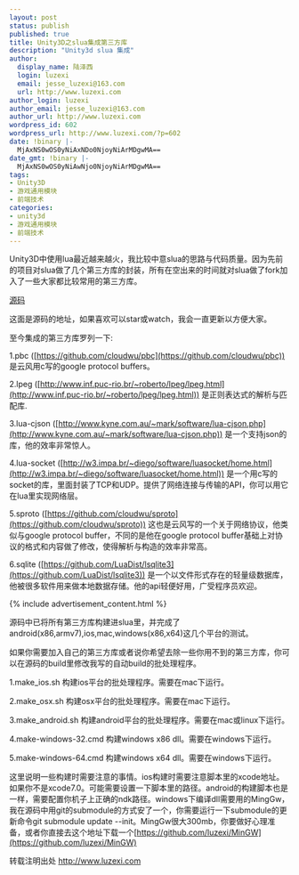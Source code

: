 ```yaml
---
layout: post
status: publish
published: true
title: Unity3D之slua集成第三方库
description: "Unity3d slua 集成"
author:
  display_name: 陆泽西
  login: luzexi
  email: jesse_luzexi@163.com
  url: http://www.luzexi.com
author_login: luzexi
author_email: jesse_luzexi@163.com
author_url: http://www.luzexi.com
wordpress_id: 602
wordpress_url: http://www.luzexi.com/?p=602
date: !binary |-
  MjAxNS0wOS0yNiAxNDo0NjoyNiArMDgwMA==
date_gmt: !binary |-
  MjAxNS0wOS0yNiAwNjo0NjoyNiArMDgwMA==
tags:
- Unity3D
- 游戏通用模块
- 前端技术
categories:
- unity3d
- 游戏通用模块
- 前端技术
---
```

Unity3D中使用lua最近越来越火，我比较中意slua的思路与代码质量。因为先前的项目对slua做了几个第三方库的封装，所有在空出来的时间就对slua做了fork加入了一些大家都比较常用的第三方库。

[源码](https://github.com/luzexi/slua-3rd-lib)

这面是源码的地址，如果喜欢可以star或watch，我会一直更新以方便大家。

至今集成的第三方库罗列一下:

1.pbc ([https://github.com/cloudwu/pbc](https://github.com/cloudwu/pbc)) 是云风用c写的google protocol buffers。

2.lpeg ([http://www.inf.puc-rio.br/~roberto/lpeg/lpeg.html](http://www.inf.puc-rio.br/~roberto/lpeg/lpeg.html)) 是正则表达式的解析与匹配库.

3.lua-cjson ([http://www.kyne.com.au/~mark/software/lua-cjson.php](http://www.kyne.com.au/~mark/software/lua-cjson.php)) 是一个支持json的库，他的效率非常惊人。

4.lua-socket ([http://w3.impa.br/~diego/software/luasocket/home.html](http://w3.impa.br/~diego/software/luasocket/home.html)) 是一个用c写的socket的库，里面封装了TCP和UDP。提供了网络连接与传输的API，你可以用它在lua里实现网络层。

5.sproto ([https://github.com/cloudwu/sproto](https://github.com/cloudwu/sproto)) 这也是云风写的一个关于网络协议，他类似与google protocol buffer，不同的是他在google protocol buffer基础上对协议的格式和内容做了修改，使得解析与构造的效率非常高。

6.sqlite ([https://github.com/LuaDist/lsqlite3](https://github.com/LuaDist/lsqlite3)) 是一个以文件形式存在的轻量级数据库，他被很多软件用来做本地数据存储。他的api轻便好用，广受程序员欢迎。

{% include advertisement_content.html %}

源码中已将所有第三方库构建进slua里，并完成了android(x86,armv7),ios,mac,windows(x86,x64)这几个平台的测试。

如果你需要加入自己的第三方库或者说你希望去除一些你用不到的第三方库，你可以在源码的build里修改我写的自动build的批处理程序。

1.make_ios.sh 构建ios平台的批处理程序。需要在mac下运行。

2.make_osx.sh 构建osx平台的批处理程序。需要在mac下运行。

3.make_android.sh 构建android平台的批处理程序。需要在mac或linux下运行。

4.make-windows-32.cmd 构建windows x86 dll。需要在windows下运行。

5.make-windows-64.cmd 构建windows x64 dll。需要在windows下运行。

这里说明一些构建时需要注意的事情。ios构建时需要注意脚本里的xcode地址。如果你不是xcode7.0。可能需要设置一下脚本里的路径。android的构建脚本也是一样，需要配置你机子上正确的ndk路径。windows下编译dll需要用的MingGw，我在源码中用git的submodule的方式安了一个，你需要运行一下submodule的更新命令git submodule update --init。MingGw很大300mb，你要做好心理准备，或者你直接去这个地址下载一个[https://github.com/luzexi/MinGW](https://github.com/luzexi/MinGW)


转载注明出处 http://www.luzexi.com
